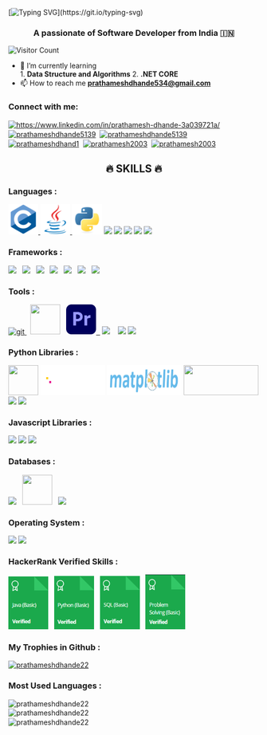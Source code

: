 [![Typing SVG](https://readme-typing-svg.herokuapp.com?size=35&duration=6500&color=01F736&width=800&height=60&lines=Hii+There+%F0%9F%91%8B+%2C+It's+Me+Prathamesh+Dhande.;Learning+New+Technologies.;Welcome+%F0%9F%99%8F+To+My+Github+Profile.)](https://git.io/typing-svg)

<h3 align="center">A passionate of Software Developer from India 🇮🇳</h3>

![Visitor Count](https://profile-counter.glitch.me/{prathameshdhande22}/count.svg)

- 🌱 I’m currently learning </br>
      1. **Data Structure and Algorithms**
      2. **.NET CORE**</br>
- 📫 How to reach me **prathameshdhande534@gmail.com**

### Connect with me:
<a href="https://linkedin.com/in/prathamesh-dhande-3a039721a/" target="blank"><img align="center" src="https://img.shields.io/badge/LinkedIn-0077B5?style=for-the-badge&logo=linkedin&logoColor=white" alt="https://www.linkedin.com/in/prathamesh-dhande-3a039721a/" height="35" width="130" /></a>&nbsp;             
<a href="https://instagram.com/prathameshdhande5139" target="blank"><img align="center" src="https://img.shields.io/badge/Instagram-E4405F?style=for-the-badge&logo=instagram&logoColor=white" alt="prathameshdhande5139" height="35" width="150" /></a>&nbsp;
<a href="https://www.facebook.com/prathamesh.dhande.71/" target="blank"><img align="center" src="https://img.shields.io/badge/Facebook-1877F2?style=for-the-badge&logo=facebook&logoColor=white" alt="prathameshdhande5139" height="35" width="140" /></a>&nbsp;
<a href="https://www.hackerrank.com/prathameshdhand1" target="blank"><img align="center" src="https://img.shields.io/badge/-Hackerrank-2EC866?style=for-the-badge&logo=HackerRank&logoColor=white" alt="prathameshdhand1" height="35" width="150" /></a>&nbsp;
<a href="https://leetcode.com/prathamesh2003/" target="blank"><img align="center" src="https://img.shields.io/badge/-LeetCode-FFA116?style=for-the-badge&logo=LeetCode&logoColor=black" alt="prathamesh2003" height="35" width="140"/></a>&nbsp;
<a href="https://www.codechef.com/users/prathamesh2003" target="blank"><img align="center" src="https://img.shields.io/badge/Codechef-%23B92B27.svg?&style=for-the-badge&logo=Codechef&logoColor=white"  alt="prathamesh2003" height="35" width="140"/></a>

<h2 align="center">🔥 SKILLS 🔥</h2>

### Languages :
<a href="https://www.cprogramming.com/" target="_blank" rel="noreferrer"> <img src="https://raw.githubusercontent.com/devicons/devicon/master/icons/c/c-original.svg" alt="c" width="60" height="60"/> </a> 
<a href="https://www.java.com" target="_blank" rel="noreferrer"><img src="https://raw.githubusercontent.com/devicons/devicon/master/icons/java/java-original.svg" alt="java" width="60" height="60"/> </a>
<a href="https://www.python.org" target="_blank" rel="noreferrer"> <img src="https://raw.githubusercontent.com/devicons/devicon/master/icons/python/python-original.svg" alt="python" width="60" height="60"/></a>
<img src="https://cdn.jsdelivr.net/gh/devicons/devicon/icons/html5/html5-original.svg" height="60"/>
<img src="https://cdn.jsdelivr.net/gh/devicons/devicon/icons/css3/css3-original.svg" height="60"/> 
<img src="https://cdn.jsdelivr.net/gh/devicons/devicon/icons/javascript/javascript-original.svg" height="60" /> 
<a href="https://www.typescriptlang.org/docs/" target="_blank" rel="noreferrer"><img src="https://cdn.jsdelivr.net/gh/devicons/devicon/icons/typescript/typescript-original.svg" height="60"/></a>
<a href="https://www.r-project.org/"><img src="https://cdn.jsdelivr.net/gh/devicons/devicon@latest/icons/r/r-original.svg" height=60/></a>
           
### Frameworks :
<a href="https://getbootstrap.com/" target="_blank"><img src="https://cdn.jsdelivr.net/gh/devicons/devicon/icons/bootstrap/bootstrap-original-wordmark.svg" height="60"/></a> &nbsp;
<a href="https://mui.com/" target="_blank"><img src="https://cdn.jsdelivr.net/gh/devicons/devicon/icons/materialui/materialui-original.svg" height="60"/></a> &nbsp;
<a href="https://flask.palletsprojects.com/en/2.3.x/" target="_blank"><img src="https://skillicons.dev/icons?i=flask" height="60"/></a> &nbsp;
<a href="https://fastapi.tiangolo.com/" target="_blank"><img src="https://cdn.jsdelivr.net/gh/devicons/devicon/icons/fastapi/fastapi-original-wordmark.svg" height=70/></a> &nbsp;
<a href="https://tailwindcss.com/" target="_blank"><img src="https://cdn.jsdelivr.net/gh/devicons/devicon@latest/icons/tailwindcss/tailwindcss-original.svg" height=60/></a> &nbsp;
<a href="https://expressjs.com/" target="_blank"><img src="https://icongr.am/devicon/express-original.svg?color=ffffff" height=60/></a> &nbsp;
<a href="https://vitejs.dev/"><img src="https://cdn.jsdelivr.net/gh/devicons/devicon@latest/icons/vitejs/vitejs-original.svg" height=60/></a>

### Tools :
<a href="https://git-scm.com/" target="_blank" rel="noreferrer"> <img src="https://www.vectorlogo.zone/logos/git-scm/git-scm-icon.svg" alt="git" width="60" height="60"/> </a> &nbsp; 
<a href="https://code.visualstudio.com/" target="_blank" rel="noreferrer"> <img src="https://cdn.jsdelivr.net/gh/devicons/devicon/icons/vscode/vscode-original.svg" width="60" height="60" /></a>&nbsp;&nbsp;
<a href="https://www.adobe.com/products/premiere.html" target="_blank" rel="noreferrer"><img src="images/premiere.png" width="60" height="60"/> &nbsp;</a>
<a href="https://www.eclipse.org/"><img src="https://cdn.jsdelivr.net/gh/devicons/devicon@latest/icons/eclipse/eclipse-original.svg" height=60/></a> &nbsp;&nbsp;
<a href="https://github.com"><img src="https://skillicons.dev/icons?i=github&theme=dark" height="60"></a>
<a href="https://posit.co/download/rstudio-desktop/"><img src="https://cdn.jsdelivr.net/gh/devicons/devicon@latest/icons/rstudio/rstudio-original.svg" height=60/></a>

### Python Libraries :
<a href="https://numpy.org/" target="_blank" rel="noreferrer"><img src="https://cdn.jsdelivr.net/gh/devicons/devicon/icons/numpy/numpy-original.svg"  width="60" height="60" /></a>
<a href="https://pandas.pydata.org/docs/getting_started/index.html" target="_blank" rel="noreferrer"><img src="images/pandas_white.svg" width="130" height="60"/></a>
<a href="https://matplotlib.org/stable/api/index.html" target="_blank" rel="noreferrer"><img src="images/logo_dark.svg" width="150" height="60"/></a>
<a href="https://seaborn.pydata.org/api.html" target="_blank" rel="noreferrer"><img src="https://ucarecdn.com/95a55829-e0a1-45e3-ae74-4358ba66e4e3/" width="150" height="60"/></a> 
<a href="https://docs.python-telegram-bot.org/en/stable/index.html"><img src="https://ucarecdn.com/9dff300f-f0c1-46a4-8f2a-0a38c4964ebd/-/scale_crop/80x80/"></a>
<a href="https://docs.sqlalchemy.org/en/20/index.html" target="_blank"><img src="https://cdn.jsdelivr.net/gh/devicons/devicon/icons/sqlalchemy/sqlalchemy-original-wordmark.svg" height=100 /></a>

### Javascript Libraries :
<a href="https://react.dev/" target="_blank"><img src="https://cdn.jsdelivr.net/gh/devicons/devicon/icons/react/react-original-wordmark.svg" height="60"/></a>
<a href="https://react-redux.js.org/" target="_blank"><img src="https://cdn.jsdelivr.net/gh/devicons/devicon/icons/redux/redux-original.svg" height="60"/></a>
<a href="https://jquery.com/" target="_blank"><img src="https://cdn.jsdelivr.net/gh/devicons/devicon@latest/icons/jquery/jquery-plain-wordmark.svg" height="60"/></a>
          

### Databases :
<a href="https://www.mongodb.com/" target="_blank"><img src="https://cdn.jsdelivr.net/gh/devicons/devicon/icons/mongodb/mongodb-plain-wordmark.svg" height=60 /></a> &nbsp;
<a href="https://www.mysql.com/" target="_blank" rel="noreferrer"><img src="https://cdn.jsdelivr.net/gh/devicons/devicon/icons/mysql/mysql-original-wordmark.svg" width="60" height="60" /></a> &nbsp;
<a href="https://www.sqlite.org/index.html" target="_blank"><img src="https://cdn.jsdelivr.net/gh/devicons/devicon/icons/sqlite/sqlite-original-wordmark.svg" height=60/></a>

### Operating System :
<a href="https://www.microsoft.com/software-download/windows11"><img src="https://cdn.jsdelivr.net/gh/devicons/devicon@latest/icons/windows11/windows11-original-wordmark.svg" height=60/></a>
<a href="https://ubuntu.com/"><img src="https://cdn.jsdelivr.net/gh/devicons/devicon@latest/icons/ubuntu/ubuntu-original.svg" height=60/></a>        
          
### HackerRank Verified Skills :
<a href="https://www.hackerrank.com/certificates/ae5dbc2a7242" target="_blank"><img src="images/java.png" alt="java" width="80" ></a> &nbsp;
<a href="https://www.hackerrank.com/certificates/f936f83e707d" target="_blank"><img src="images/python.png" alt="java" width="80" ></a> &nbsp;
<a href="https://www.hackerrank.com/certificates/10858d06e504" target="_blank"><img src="images/sql.png" alt="java" width="80" ></a> &nbsp;
<a href="https://www.hackerrank.com/certificates/b91cefc0b310" target="_blank"><img src="images/problem_solving.png" alt="java" width="80" height="110" ></a>
</br>

### My Trophies in Github :
<a href="https://github.com/ryo-ma/github-profile-trophy"><img src="https://github-profile-trophy.vercel.app/?username=prathameshdhande22&theme=radical" alt="prathameshdhande22" /></a>

### Most Used Languages :
<img align="center" src="https://github-readme-stats.vercel.app/api/top-langs?username=prathameshdhande22&show_icons=true&locale=en&layout=compact&theme=highcontrast" alt="prathameshdhande22" />
<br/>

<img align="center" src="https://github-readme-stats.vercel.app/api?username=prathameshdhande22&show_icons=true&locale=en&theme=highcontrast" alt="prathameshdhande22" />
<br/>

<img align="center" src="https://github-readme-streak-stats.herokuapp.com/?user=prathameshdhande22&theme=highcontrast" alt="prathameshdhande22" />
